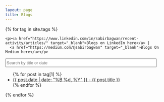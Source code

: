 ```yaml
---
layout: page
title: Blogs
---
```

<!--   <h3>{{ tag[0] }}</h3> -->

<!-- {% for tag in site.tags %}

  <h3>All Blogs</h3>
  <ul>
    {% for post in tag[1] %}
      <li><a href="{{ post.url }}">{{ post.date | date: "%B %d, %Y" }} - {{ post.title }}</a></li>
    {% endfor %}
  </ul>
{% endfor %}
 -->


<style>
.search-input {
/*   width: 400px; */
/*   width: 50% */
  width: 50vw;  
  height: 27px;
}
</style>


{% for tag in site.tags %}
  <!-- <h3>{{ tag[0] }}</h3> -->
<!--   <h3>All Blogs</h3> -->
<!--   <input type="text" id="search-input" placeholder="Search by title" onkeyup="searchBlogs()"> -->
    <p><a href="https://www.linkedin.com/in/sabirbagwan/recent-activity/articles/" target="_blank">Blogs on LinkedIn here</a> |
      <a href="https://medium.com/@sabirbagwan" target="_blank">Blogs On Medium here</a></p>
  <input type="text" id="search-input" class="search-input" placeholder="Search by title or date" onkeyup="searchBlogs()">

  <ul id="blog-list">
    {% for post in tag[1] %}
      <li><a href="{{ post.url }}">{{ post.date | date: "%B %d, %Y" }} - {{ post.title }}</a></li>
    {% endfor %}
  </ul>
{% endfor %}

<script>
function searchBlogs() {
  var input, filter, ul, li, a, i, txtValue;
  input = document.getElementById("search-input");
  filter = input.value.toUpperCase();
  ul = document.getElementById("blog-list");
  li = ul.getElementsByTagName("li");
  for (i = 0; i < li.length; i++) {
    a = li[i].getElementsByTagName("a")[0];
    txtValue = a.textContent || a.innerText;
    if (txtValue.toUpperCase().indexOf(filter) > -1) {
      li[i].style.display = "";
    } else {
      li[i].style.display = "none";
    }
  }
}
</script>
